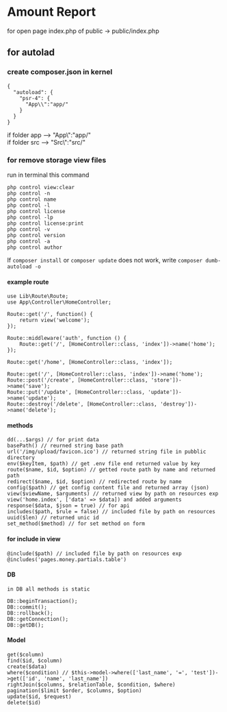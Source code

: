 # Amount Report
for open page index.php of public -> public/index.php

## for autolad

### create composer.json in kernel

    {
      "autoload": {
        "psr-4": {
          "App\\":"app/"
        }
      }
    }
    
if folder app --> "App\\":"app/"
<br />
if folder src --> "Src\\":"src/"
<br />

    
### for remove storage view files
run in terminal this command

    php control view:clear
    php control -n
    php control name
    php control -l
    php control license
    php control -lp
    php control license:print
    php control -v
    php control version
    php control -a
    php control author

If `composer install` or `composer update` does not work, write `composer dumb-autoload -o`

#### example route

    use Lib\Route\Route;
    use App\Controller\HomeController;

    Route::get('/', function() {
        return view('welcome');
    });
    
    Route::middleware('auth', function () {
        Route::get('/', [HomeController::class, 'index'])->name('home');
    });
    
    Route::get('/home', [HomeController::class, 'index']);
    
    Route::get('/', [HomeController::class, 'index'])->name('home');
    Route::post('/create', [HomeController::class, 'store'])->name('save');
    Route::put('/update', [HomeController::class, 'update'])->name('update');
    Route::destroy('/delete', [HomeController::class, 'destroy'])->name('delete');


#### methods

    dd(...$args) // for print data
    basePath() // reurned string base path
    url('/img/upload/favicon.ico') // returned string file in pubblic directory
    env($keyItem, $path) // get .env file end returned value by key
    route($name, $id, $option) // getted route path by name and returned path
    redirect($name, $id, $option) // redirected route by name
    config($path) // get config content file and returned array (json)
    view($viewName, $arguments) // returned view by path on resources exp view('home.index', ['data' => $data]) and added arguments
    response($data, $json = true) // for api
    includes($path, $rule = false) // included file by path on resources
    uuid($len) // returned unic id
    set_method($method) // for set method on form
    
    
#### for include in view 

    @include($path) // included file by path on resources exp @includes('pages.money.partials.table')
    
#### DB

    in DB all methods is static
    
    DB::beginTransaction();
    DB::commit();
    DB::rollback();
    DB::getConnection();
    DB::getDB();
    
#### Model

    get($column)
    find($id, $column)
    create($data)
    where($condition) // $this->model->where(['last_name', '=', 'test'])->get(['id', 'name', 'last_name'])
    rightJoin($columns, $relationTable, $condition, $where)
    pagination($limit $order, $columns, $option)
    update($id, $request)
    delete($id)